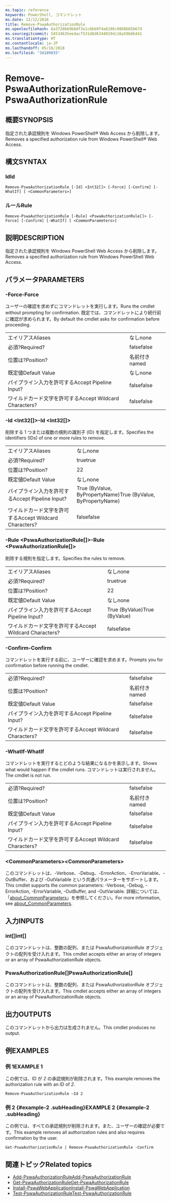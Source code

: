 ```yaml
---
ms.topic: reference
keywords: PowerShell, コマンドレット
ms.date: 12/12/2016
title: Remove-PswaAuthorizationRule
ms.openlocfilehash: 6a3720bb9b8df3e1c6bb9f4a6196c9868b85b67d
ms.sourcegitcommit: 54534635eedacf531d8d6344019dc16a50b8b441
ms.translationtype: HT
ms.contentlocale: ja-JP
ms.lasthandoff: 05/16/2018
ms.locfileid: "34189035"
---
```

# <a name="remove-pswaauthorizationrule"></a><span data-ttu-id="770c8-103">Remove-PswaAuthorizationRule</span><span class="sxs-lookup"><span data-stu-id="770c8-103">Remove-PswaAuthorizationRule</span></span>

## <a name="synopsis"></a><span data-ttu-id="770c8-104">概要</span><span class="sxs-lookup"><span data-stu-id="770c8-104">SYNOPSIS</span></span>

<span data-ttu-id="770c8-105">指定された承認規則を Windows PowerShell® Web Access から削除します。</span><span class="sxs-lookup"><span data-stu-id="770c8-105">Removes a specified authorization rule from Windows PowerShell® Web Access.</span></span>

## <a name="syntax"></a><span data-ttu-id="770c8-106">構文</span><span class="sxs-lookup"><span data-stu-id="770c8-106">SYNTAX</span></span>

### <a name="id"></a><span data-ttu-id="770c8-107">Id</span><span class="sxs-lookup"><span data-stu-id="770c8-107">Id</span></span>
```
Remove-PswaAuthorizationRule [-Id] <Int32[]> [-Force] [-Confirm] [-WhatIf] [ <CommonParameters>]
```

### <a name="rule"></a><span data-ttu-id="770c8-108">ルール</span><span class="sxs-lookup"><span data-stu-id="770c8-108">Rule</span></span>
```
Remove-PswaAuthorizationRule [-Rule] <PswaAuthorizationRule[]> [-Force] [-Confirm] [-WhatIf] [ <CommonParameters>]
```

## <a name="description"></a><span data-ttu-id="770c8-109">説明</span><span class="sxs-lookup"><span data-stu-id="770c8-109">DESCRIPTION</span></span>

<span data-ttu-id="770c8-110">指定された承認規則を Windows PowerShell Web Access から削除します。</span><span class="sxs-lookup"><span data-stu-id="770c8-110">Removes a specified authorization rule from Windows PowerShell Web Access.</span></span>

## <a name="parameters"></a><span data-ttu-id="770c8-111">パラメータ</span><span class="sxs-lookup"><span data-stu-id="770c8-111">PARAMETERS</span></span>

### <a name="-force"></a><span data-ttu-id="770c8-112">-Force</span><span class="sxs-lookup"><span data-stu-id="770c8-112">-Force</span></span>

<span data-ttu-id="770c8-113">ユーザーの確認を求めずにコマンドレットを実行します。</span><span class="sxs-lookup"><span data-stu-id="770c8-113">Runs the cmdlet without prompting for confirmation.</span></span> <span data-ttu-id="770c8-114">既定では、コマンドレットにより続行前に確認が求められます。</span><span class="sxs-lookup"><span data-stu-id="770c8-114">By default the cmdlet asks for confirmation before proceeding.</span></span>

|||
|-|-|
| <span data-ttu-id="770c8-115">エイリアス</span><span class="sxs-lookup"><span data-stu-id="770c8-115">Aliases</span></span>                              | <span data-ttu-id="770c8-116">なし</span><span class="sxs-lookup"><span data-stu-id="770c8-116">none</span></span>                                 |
| <span data-ttu-id="770c8-117">必須?</span><span class="sxs-lookup"><span data-stu-id="770c8-117">Required?</span></span>                            | <span data-ttu-id="770c8-118">false</span><span class="sxs-lookup"><span data-stu-id="770c8-118">false</span></span>                                |
| <span data-ttu-id="770c8-119">位置は?</span><span class="sxs-lookup"><span data-stu-id="770c8-119">Position?</span></span>                            | <span data-ttu-id="770c8-120">名前付き</span><span class="sxs-lookup"><span data-stu-id="770c8-120">named</span></span>                                |
| <span data-ttu-id="770c8-121">既定値</span><span class="sxs-lookup"><span data-stu-id="770c8-121">Default Value</span></span>                        | <span data-ttu-id="770c8-122">なし</span><span class="sxs-lookup"><span data-stu-id="770c8-122">none</span></span>                                 |
| <span data-ttu-id="770c8-123">パイプライン入力を許可する</span><span class="sxs-lookup"><span data-stu-id="770c8-123">Accept Pipeline Input?</span></span>               | <span data-ttu-id="770c8-124">false</span><span class="sxs-lookup"><span data-stu-id="770c8-124">false</span></span>                                |
| <span data-ttu-id="770c8-125">ワイルドカード文字を許可する</span><span class="sxs-lookup"><span data-stu-id="770c8-125">Accept Wildcard Characters?</span></span>          | <span data-ttu-id="770c8-126">false</span><span class="sxs-lookup"><span data-stu-id="770c8-126">false</span></span>                                |

### <a name="-id-ltint32gt"></a><span data-ttu-id="770c8-127">-Id &lt;Int32\[\]&gt;</span><span class="sxs-lookup"><span data-stu-id="770c8-127">-Id &lt;Int32\[\]&gt;</span></span>

<span data-ttu-id="770c8-128">削除する 1 つまたは複数の規則の識別子 (ID) を指定します。</span><span class="sxs-lookup"><span data-stu-id="770c8-128">Specifies the identifiers (IDs) of one or more rules to remove.</span></span>

|||
|-|-|
| <span data-ttu-id="770c8-129">エイリアス</span><span class="sxs-lookup"><span data-stu-id="770c8-129">Aliases</span></span>                              | <span data-ttu-id="770c8-130">なし</span><span class="sxs-lookup"><span data-stu-id="770c8-130">none</span></span>                                 |
| <span data-ttu-id="770c8-131">必須?</span><span class="sxs-lookup"><span data-stu-id="770c8-131">Required?</span></span>                            | <span data-ttu-id="770c8-132">true</span><span class="sxs-lookup"><span data-stu-id="770c8-132">true</span></span>                                 |
| <span data-ttu-id="770c8-133">位置は?</span><span class="sxs-lookup"><span data-stu-id="770c8-133">Position?</span></span>                            | <span data-ttu-id="770c8-134">2</span><span class="sxs-lookup"><span data-stu-id="770c8-134">2</span></span>                                    |
| <span data-ttu-id="770c8-135">既定値</span><span class="sxs-lookup"><span data-stu-id="770c8-135">Default Value</span></span>                        | <span data-ttu-id="770c8-136">なし</span><span class="sxs-lookup"><span data-stu-id="770c8-136">none</span></span>                                 |
| <span data-ttu-id="770c8-137">パイプライン入力を許可する</span><span class="sxs-lookup"><span data-stu-id="770c8-137">Accept Pipeline Input?</span></span>               | <span data-ttu-id="770c8-138">True (ByValue, ByPropertyName)</span><span class="sxs-lookup"><span data-stu-id="770c8-138">True (ByValue, ByPropertyName)</span></span>       |
| <span data-ttu-id="770c8-139">ワイルドカード文字を許可する</span><span class="sxs-lookup"><span data-stu-id="770c8-139">Accept Wildcard Characters?</span></span>          | <span data-ttu-id="770c8-140">false</span><span class="sxs-lookup"><span data-stu-id="770c8-140">false</span></span>                                |

### <a name="-rule-ltpswaauthorizationrulegt"></a><span data-ttu-id="770c8-141">-Rule &lt;PswaAuthorizationRule\[\]&gt;</span><span class="sxs-lookup"><span data-stu-id="770c8-141">-Rule &lt;PswaAuthorizationRule\[\]&gt;</span></span>

<span data-ttu-id="770c8-142">削除する規則を指定します。</span><span class="sxs-lookup"><span data-stu-id="770c8-142">Specifies the rules to remove.</span></span>

|||
|-|-|
| <span data-ttu-id="770c8-143">エイリアス</span><span class="sxs-lookup"><span data-stu-id="770c8-143">Aliases</span></span>                              | <span data-ttu-id="770c8-144">なし</span><span class="sxs-lookup"><span data-stu-id="770c8-144">none</span></span>                                 |
| <span data-ttu-id="770c8-145">必須?</span><span class="sxs-lookup"><span data-stu-id="770c8-145">Required?</span></span>                            | <span data-ttu-id="770c8-146">true</span><span class="sxs-lookup"><span data-stu-id="770c8-146">true</span></span>                                 |
| <span data-ttu-id="770c8-147">位置は?</span><span class="sxs-lookup"><span data-stu-id="770c8-147">Position?</span></span>                            | <span data-ttu-id="770c8-148">2</span><span class="sxs-lookup"><span data-stu-id="770c8-148">2</span></span>                                    |
| <span data-ttu-id="770c8-149">既定値</span><span class="sxs-lookup"><span data-stu-id="770c8-149">Default Value</span></span>                        | <span data-ttu-id="770c8-150">なし</span><span class="sxs-lookup"><span data-stu-id="770c8-150">none</span></span>                                 |
| <span data-ttu-id="770c8-151">パイプライン入力を許可する</span><span class="sxs-lookup"><span data-stu-id="770c8-151">Accept Pipeline Input?</span></span>               | <span data-ttu-id="770c8-152">True (ByValue)</span><span class="sxs-lookup"><span data-stu-id="770c8-152">True (ByValue)</span></span>                       |
| <span data-ttu-id="770c8-153">ワイルドカード文字を許可する</span><span class="sxs-lookup"><span data-stu-id="770c8-153">Accept Wildcard Characters?</span></span>          | <span data-ttu-id="770c8-154">false</span><span class="sxs-lookup"><span data-stu-id="770c8-154">false</span></span>                                |

### <a name="-confirm"></a><span data-ttu-id="770c8-155">-Confirm</span><span class="sxs-lookup"><span data-stu-id="770c8-155">-Confirm</span></span>

<span data-ttu-id="770c8-156">コマンドレットを実行する前に、ユーザーに確認を求めます。</span><span class="sxs-lookup"><span data-stu-id="770c8-156">Prompts you for confirmation before running the cmdlet.</span></span>

|||
|-|-|
| <span data-ttu-id="770c8-157">必須?</span><span class="sxs-lookup"><span data-stu-id="770c8-157">Required?</span></span>                            | <span data-ttu-id="770c8-158">false</span><span class="sxs-lookup"><span data-stu-id="770c8-158">false</span></span>                                |
| <span data-ttu-id="770c8-159">位置は?</span><span class="sxs-lookup"><span data-stu-id="770c8-159">Position?</span></span>                            | <span data-ttu-id="770c8-160">名前付き</span><span class="sxs-lookup"><span data-stu-id="770c8-160">named</span></span>                                |
| <span data-ttu-id="770c8-161">既定値</span><span class="sxs-lookup"><span data-stu-id="770c8-161">Default Value</span></span>                        | <span data-ttu-id="770c8-162">false</span><span class="sxs-lookup"><span data-stu-id="770c8-162">false</span></span>                                |
| <span data-ttu-id="770c8-163">パイプライン入力を許可する</span><span class="sxs-lookup"><span data-stu-id="770c8-163">Accept Pipeline Input?</span></span>               | <span data-ttu-id="770c8-164">false</span><span class="sxs-lookup"><span data-stu-id="770c8-164">false</span></span>                                |
| <span data-ttu-id="770c8-165">ワイルドカード文字を許可する</span><span class="sxs-lookup"><span data-stu-id="770c8-165">Accept Wildcard Characters?</span></span>          | <span data-ttu-id="770c8-166">false</span><span class="sxs-lookup"><span data-stu-id="770c8-166">false</span></span>                                |

### <a name="-whatif"></a><span data-ttu-id="770c8-167">-WhatIf</span><span class="sxs-lookup"><span data-stu-id="770c8-167">-WhatIf</span></span>

<span data-ttu-id="770c8-168">コマンドレットを実行するとどのような結果になるかを表示します。</span><span class="sxs-lookup"><span data-stu-id="770c8-168">Shows what would happen if the cmdlet runs.</span></span> <span data-ttu-id="770c8-169">コマンドレットは実行されません。</span><span class="sxs-lookup"><span data-stu-id="770c8-169">The cmdlet is not run.</span></span>

|||
|-|-|
| <span data-ttu-id="770c8-170">必須?</span><span class="sxs-lookup"><span data-stu-id="770c8-170">Required?</span></span>                            | <span data-ttu-id="770c8-171">false</span><span class="sxs-lookup"><span data-stu-id="770c8-171">false</span></span>                                |
| <span data-ttu-id="770c8-172">位置は?</span><span class="sxs-lookup"><span data-stu-id="770c8-172">Position?</span></span>                            | <span data-ttu-id="770c8-173">名前付き</span><span class="sxs-lookup"><span data-stu-id="770c8-173">named</span></span>                                |
| <span data-ttu-id="770c8-174">既定値</span><span class="sxs-lookup"><span data-stu-id="770c8-174">Default Value</span></span>                        | <span data-ttu-id="770c8-175">false</span><span class="sxs-lookup"><span data-stu-id="770c8-175">false</span></span>                                |
| <span data-ttu-id="770c8-176">パイプライン入力を許可する</span><span class="sxs-lookup"><span data-stu-id="770c8-176">Accept Pipeline Input?</span></span>               | <span data-ttu-id="770c8-177">false</span><span class="sxs-lookup"><span data-stu-id="770c8-177">false</span></span>                                |
| <span data-ttu-id="770c8-178">ワイルドカード文字を許可する</span><span class="sxs-lookup"><span data-stu-id="770c8-178">Accept Wildcard Characters?</span></span>          | <span data-ttu-id="770c8-179">false</span><span class="sxs-lookup"><span data-stu-id="770c8-179">false</span></span>                                |

### <a name="ltcommonparametersgt"></a><span data-ttu-id="770c8-180">&lt;CommonParameters&gt;</span><span class="sxs-lookup"><span data-stu-id="770c8-180">&lt;CommonParameters&gt;</span></span>

<span data-ttu-id="770c8-181">このコマンドレットは、-Verbose、-Debug、-ErrorAction、-ErrorVariable、-OutBuffer、および -OutVariable という共通パラメーターをサポートします。</span><span class="sxs-lookup"><span data-stu-id="770c8-181">This cmdlet supports the common parameters: -Verbose, -Debug, -ErrorAction, -ErrorVariable, -OutBuffer, and -OutVariable.</span></span>
<span data-ttu-id="770c8-182">詳細については、「[about_CommonParameters](http://go.microsoft.com/fwlink/p/?LinkID=113216)」を参照してください。</span><span class="sxs-lookup"><span data-stu-id="770c8-182">For more information, see [about_CommonParameters](http://go.microsoft.com/fwlink/p/?LinkID=113216).</span></span>

## <a name="inputs"></a><span data-ttu-id="770c8-183">入力</span><span class="sxs-lookup"><span data-stu-id="770c8-183">INPUTS</span></span>

### <a name="int"></a><span data-ttu-id="770c8-184">int\[\]</span><span class="sxs-lookup"><span data-stu-id="770c8-184">int\[\]</span></span>

<span data-ttu-id="770c8-185">このコマンドレットは、整数の配列、または PswaAuthorizationRule オブジェクトの配列を受け入れます。</span><span class="sxs-lookup"><span data-stu-id="770c8-185">This cmdlet accepts either an array of integers or an array of PswaAuthorizationRule objects.</span></span>

### <a name="pswaauthorizationrule"></a><span data-ttu-id="770c8-186">PswaAuthorizationRule\[\]</span><span class="sxs-lookup"><span data-stu-id="770c8-186">PswaAuthorizationRule\[\]</span></span>

<span data-ttu-id="770c8-187">このコマンドレットは、整数の配列、または PswaAuthorizationRule オブジェクトの配列を受け入れます。</span><span class="sxs-lookup"><span data-stu-id="770c8-187">This cmdlet accepts either an array of integers or an array of PswaAuthorizationRule objects.</span></span>

## <a name="outputs"></a><span data-ttu-id="770c8-188">出力</span><span class="sxs-lookup"><span data-stu-id="770c8-188">OUTPUTS</span></span>

<span data-ttu-id="770c8-189">このコマンドレットから出力は生成されません。</span><span class="sxs-lookup"><span data-stu-id="770c8-189">This cmdlet produces no output.</span></span>

## <a name="examples"></a><span data-ttu-id="770c8-190">例</span><span class="sxs-lookup"><span data-stu-id="770c8-190">EXAMPLES</span></span>

### <a name="example-1"></a><span data-ttu-id="770c8-191">例 1</span><span class="sxs-lookup"><span data-stu-id="770c8-191">EXAMPLE 1</span></span>

<span data-ttu-id="770c8-192">この例では、ID が *2* の承認規則が削除されます。</span><span class="sxs-lookup"><span data-stu-id="770c8-192">This example removes the authorization rule with an ID of *2*.</span></span>

```
Remove-PswaAuthorizationRule –Id 2
```

### <a name="example-2-example-2-subheading"></a><span data-ttu-id="770c8-193">例 2 {#example-2 .subHeading}</span><span class="sxs-lookup"><span data-stu-id="770c8-193">EXAMPLE 2 {#example-2 .subHeading}</span></span>

<span data-ttu-id="770c8-194">この例では、すべての承認規則が削除されます。また、ユーザーの確認が必要です。</span><span class="sxs-lookup"><span data-stu-id="770c8-194">This example removes all authorization rules and also requires confirmation by the user.</span></span>

```
Get-PswaAuthorizationRule | Remove-PswaAuthorizationRule -Confirm
```

## <a name="related-topics"></a><span data-ttu-id="770c8-195">関連トピック</span><span class="sxs-lookup"><span data-stu-id="770c8-195">Related topics</span></span>

- [<span data-ttu-id="770c8-196">Add-PswaAuthorizationRule</span><span class="sxs-lookup"><span data-stu-id="770c8-196">Add-PswaAuthorizationRule</span></span>](add-pswaauthorizationrule.md)
- [<span data-ttu-id="770c8-197">Get-PswaAuthorizationRule</span><span class="sxs-lookup"><span data-stu-id="770c8-197">Get-PswaAuthorizationRule</span></span>](get-pswaauthorizationrule.md)
- [<span data-ttu-id="770c8-198">Install-PswaWebApplication</span><span class="sxs-lookup"><span data-stu-id="770c8-198">Install-PswaWebApplication</span></span>](install-pswawebapplication.md)
- [<span data-ttu-id="770c8-199">Test-PswaAuthorizationRule</span><span class="sxs-lookup"><span data-stu-id="770c8-199">Test-PswaAuthorizationRule</span></span>](test-pswaauthorizationrule.md)
